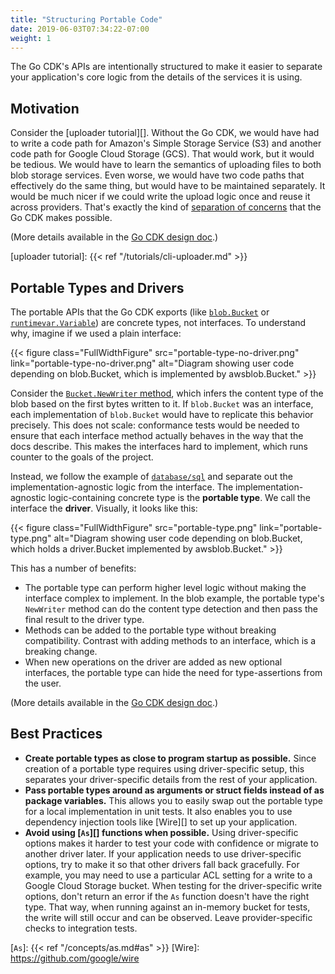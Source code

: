 ```yaml
---
title: "Structuring Portable Code"
date: 2019-06-03T07:34:22-07:00
weight: 1
---
```


The Go CDK's APIs are intentionally structured to make it easier to separate
your application's core logic from the details of the services it is using.

<!--more-->

## Motivation

Consider the [uploader tutorial][]. Without the Go CDK, we would have had to
write a code path for Amazon's Simple Storage Service (S3) and another code
path for Google Cloud Storage (GCS). That would work, but it would be
tedious. We would have to learn the semantics of uploading files to both blob
storage services. Even worse, we would have two code paths that effectively
do the same thing, but would have to be maintained separately. It would be
much nicer if we could write the upload logic once and reuse it across
providers. That's exactly the kind of [separation of concerns][] that the Go
CDK makes possible.

(More details available in the [Go CDK design doc][Developers and Operators].)

[Developers and Operators]: https://github.com/sraphs/gdk/blob/master/internal/docs/design.md#developers-and-operators
[separation of concerns]: https://en.wikipedia.org/wiki/Separation_of_concerns
[uploader tutorial]: {{< ref "/tutorials/cli-uploader.md" >}}

## Portable Types and Drivers

The portable APIs that the Go CDK exports (like [`blob.Bucket`][] or
[`runtimevar.Variable`][]) are concrete types, not interfaces. To understand
why, imagine if we used a plain interface:

{{< figure class="FullWidthFigure" src="portable-type-no-driver.png" link="portable-type-no-driver.png" alt="Diagram showing user code depending on blob.Bucket, which is implemented by awsblob.Bucket." >}}

Consider the [`Bucket.NewWriter` method][], which infers the content type of the
blob based on the first bytes written to it. If `blob.Bucket` was an interface,
each implementation of `blob.Bucket` would have to replicate this behavior
precisely. This does not scale: conformance tests would be needed to ensure that
each interface method actually behaves in the way that the docs describe. This
makes the interfaces hard to implement, which runs counter to the goals of the
project.

Instead, we follow the example of [`database/sql`][] and separate out the
implementation-agnostic logic from the interface. The implementation-agnostic
logic-containing concrete type is the **portable type**. We call the interface
the **driver**. Visually, it looks like this:

{{< figure class="FullWidthFigure" src="portable-type.png" link="portable-type.png" alt="Diagram showing user code depending on blob.Bucket, which holds a driver.Bucket implemented by awsblob.Bucket." >}}

This has a number of benefits:

-   The portable type can perform higher level logic without making the
    interface complex to implement. In the blob example, the portable type's
    `NewWriter` method can do the content type detection and then pass the final
    result to the driver type.
-   Methods can be added to the portable type without breaking compatibility.
    Contrast with adding methods to an interface, which is a breaking change.
-   When new operations on the driver are added as new optional interfaces, the
    portable type can hide the need for type-assertions from the user.

(More details available in the [Go CDK design doc][Portable Types and Drivers].)

[Portable Types and Drivers]: https://github.com/sraphs/gdk/blob/master/internal/docs/design.md#portable-types-and-drivers
[`blob.Bucket`]: https://godoc.org/github.com/sraphs/gdk/blob#Bucket
[`runtimevar.Variable`]:
https://godoc.org/github.com/sraphs/gdk/runtimevar#Variable
[`Bucket.NewWriter` method]:
https://godoc.org/github.com/sraphs/gdk/blob#Bucket.NewWriter
[`database/sql`]: https://godoc.org/database/sql

## Best Practices

-  **Create portable types as close to program startup as possible.** Since
   creation of a portable type requires using driver-specific setup, this
   separates your driver-specific details from the rest of your application.
-  **Pass portable types around as arguments or struct fields instead of as
   package variables.** This allows you to easily swap out the portable type
   for a local implementation in unit tests. It also enables you to use
   dependency injection tools like [Wire][] to set up your application.
-  **Avoid using [`As`][] functions when possible.** Using driver-specific
   options makes it harder to test your code with confidence or migrate to
   another driver later. If your application needs to use driver-specific
   options, try to make it so that other drivers fall back gracefully. For
   example, you may need to use a particular ACL setting for a write to a Google
   Cloud Storage bucket. When testing for the driver-specific write options,
   don't return an error if the `As` function doesn't have the right type. That
   way, when running against an in-memory bucket for tests, the write will still
   occur and can be observed. Leave provider-specific checks to integration
   tests.

[`As`]: {{< ref "/concepts/as.md#as" >}}
[Wire]: https://github.com/google/wire
